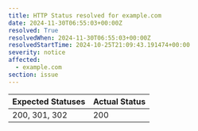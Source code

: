 ```yaml
---
title: HTTP Status resolved for example.com
date: 2024-11-30T06:55:03+00:00Z
resolved: True
resolvedWhen: 2024-11-30T06:55:03+00:00Z
resolvedStartTime: 2024-10-25T21:09:43.191474+00:00
severity: notice
affected:
  - example.com
section: issue
---
```


| Expected Statuses | Actual Status  |
|-------------------|----------------|
| 200, 301, 302 | 200 |
